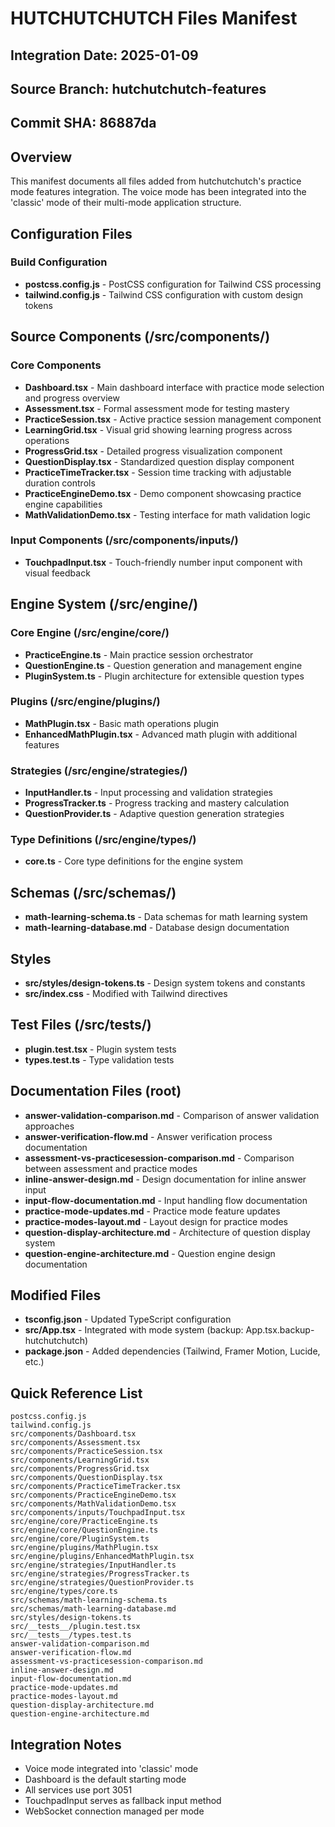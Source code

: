 # HUTCHUTCHUTCH Files Manifest

## Integration Date: 2025-01-09
## Source Branch: hutchutchutch-features
## Commit SHA: 86887da

## Overview
This manifest documents all files added from hutchutchutch's practice mode features integration. The voice mode has been integrated into the 'classic' mode of their multi-mode application structure.

## Configuration Files

### Build Configuration
- **postcss.config.js** - PostCSS configuration for Tailwind CSS processing
- **tailwind.config.js** - Tailwind CSS configuration with custom design tokens

## Source Components (/src/components/)

### Core Components
- **Dashboard.tsx** - Main dashboard interface with practice mode selection and progress overview
- **Assessment.tsx** - Formal assessment mode for testing mastery
- **PracticeSession.tsx** - Active practice session management component
- **LearningGrid.tsx** - Visual grid showing learning progress across operations
- **ProgressGrid.tsx** - Detailed progress visualization component
- **QuestionDisplay.tsx** - Standardized question display component
- **PracticeTimeTracker.tsx** - Session time tracking with adjustable duration controls
- **PracticeEngineDemo.tsx** - Demo component showcasing practice engine capabilities
- **MathValidationDemo.tsx** - Testing interface for math validation logic

### Input Components (/src/components/inputs/)
- **TouchpadInput.tsx** - Touch-friendly number input component with visual feedback

## Engine System (/src/engine/)

### Core Engine (/src/engine/core/)
- **PracticeEngine.ts** - Main practice session orchestrator
- **QuestionEngine.ts** - Question generation and management engine
- **PluginSystem.ts** - Plugin architecture for extensible question types

### Plugins (/src/engine/plugins/)
- **MathPlugin.tsx** - Basic math operations plugin
- **EnhancedMathPlugin.tsx** - Advanced math plugin with additional features

### Strategies (/src/engine/strategies/)
- **InputHandler.ts** - Input processing and validation strategies
- **ProgressTracker.ts** - Progress tracking and mastery calculation
- **QuestionProvider.ts** - Adaptive question generation strategies

### Type Definitions (/src/engine/types/)
- **core.ts** - Core type definitions for the engine system

## Schemas (/src/schemas/)
- **math-learning-schema.ts** - Data schemas for math learning system
- **math-learning-database.md** - Database design documentation

## Styles
- **src/styles/design-tokens.ts** - Design system tokens and constants
- **src/index.css** - Modified with Tailwind directives

## Test Files (/src/__tests__/)
- **plugin.test.tsx** - Plugin system tests
- **types.test.ts** - Type validation tests

## Documentation Files (root)
- **answer-validation-comparison.md** - Comparison of answer validation approaches
- **answer-verification-flow.md** - Answer verification process documentation
- **assessment-vs-practicesession-comparison.md** - Comparison between assessment and practice modes
- **inline-answer-design.md** - Design documentation for inline answer input
- **input-flow-documentation.md** - Input handling flow documentation
- **practice-mode-updates.md** - Practice mode feature updates
- **practice-modes-layout.md** - Layout design for practice modes
- **question-display-architecture.md** - Architecture of question display system
- **question-engine-architecture.md** - Question engine design documentation

## Modified Files
- **tsconfig.json** - Updated TypeScript configuration
- **src/App.tsx** - Integrated with mode system (backup: App.tsx.backup-hutchutchutch)
- **package.json** - Added dependencies (Tailwind, Framer Motion, Lucide, etc.)

## Quick Reference List
```
postcss.config.js
tailwind.config.js
src/components/Dashboard.tsx
src/components/Assessment.tsx
src/components/PracticeSession.tsx
src/components/LearningGrid.tsx
src/components/ProgressGrid.tsx
src/components/QuestionDisplay.tsx
src/components/PracticeTimeTracker.tsx
src/components/PracticeEngineDemo.tsx
src/components/MathValidationDemo.tsx
src/components/inputs/TouchpadInput.tsx
src/engine/core/PracticeEngine.ts
src/engine/core/QuestionEngine.ts
src/engine/core/PluginSystem.ts
src/engine/plugins/MathPlugin.tsx
src/engine/plugins/EnhancedMathPlugin.tsx
src/engine/strategies/InputHandler.ts
src/engine/strategies/ProgressTracker.ts
src/engine/strategies/QuestionProvider.ts
src/engine/types/core.ts
src/schemas/math-learning-schema.ts
src/schemas/math-learning-database.md
src/styles/design-tokens.ts
src/__tests__/plugin.test.tsx
src/__tests__/types.test.ts
answer-validation-comparison.md
answer-verification-flow.md
assessment-vs-practicesession-comparison.md
inline-answer-design.md
input-flow-documentation.md
practice-mode-updates.md
practice-modes-layout.md
question-display-architecture.md
question-engine-architecture.md
```

## Integration Notes
- Voice mode integrated into 'classic' mode
- Dashboard is the default starting mode
- All services use port 3051
- TouchpadInput serves as fallback input method
- WebSocket connection managed per mode